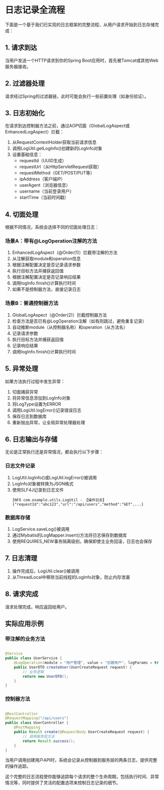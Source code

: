# 日志记录全流程

下面是一个基于我们已实现的日志框架的完整流程，从用户请求开始到日志存储完成：

## 1. 请求到达

当用户发送一个HTTP请求到你的Spring Boot应用时，首先被Tomcat或其他Web服务器接收。

## 2. 过滤器处理

请求经过Spring的过滤器链，此时可能会执行一些前置处理（如身份验证）。

## 3. 日志初始化

在请求到达控制器方法之前，通过AOP切面（GlobalLogAspect或EnhancedLogAspect）拦截：

1. 从RequestContextHolder获取当前请求信息
2. 调用LogUtil.getLogInfo()创建新的LogInfo对象
3. 设置基础信息：
    - requestId（UUID生成）
    - requestUrl（从HttpServletRequest获取）
    - requestMethod（GET/POST/PUT等）
    - ipAddress（客户端IP）
    - userAgent（浏览器信息）
    - username（当前登录用户）
    - startTime（当前时间戳）

## 4. 切面处理

根据不同情况，系统会选择不同的切面处理日志：

### 场景A：带有@LogOperation注解的方法

1. EnhancedLogAspect（@Order(1)）拦截带注解的方法
2. 从注解获取module和operation信息
3. 根据注解配置决定是否记录请求参数
4. 执行目标方法并捕获返回值
5. 根据注解配置决定是否记录响应结果
6. 调用logInfo.finish()计算执行时间
7. 如果不是控制器方法，直接记录日志

### 场景B：普通控制器方法

1. GlobalLogAspect（@Order(2)）拦截控制器方法
2. 检查方法是否已有@LogOperation注解（如有则跳过，避免重复记录）
3. 自动推断module（从控制器名称）和operation（从方法名）
4. 记录请求参数
5. 执行目标方法并捕获返回值
6. 记录响应结果
7. 调用logInfo.finish()计算执行时间

## 5. 异常处理

如果方法执行过程中发生异常：

1. 切面捕获异常
2. 将异常信息添加到LogInfo对象
3. 将LogType设置为ERROR
4. 调用LogUtil.logError()记录错误日志
5. 保存日志到数据库
6. 重新抛出异常，让全局异常处理器处理

## 6. 日志输出与存储

无论是正常执行还是异常情况，都会执行以下步骤：

### 日志文件记录

1. LogUtil.logInfo()或LogUtil.logError()被调用
2. LogInfo对象被转换为JSON格式
3. 使用SLF4J记录到日志文件
   ```
   INFO com.example.utils.LogUtil - 【操作日志】{"requestId":"abc123","url":"/api/users","method":"GET",...}
   ```

### 数据库存储

1. LogService.saveLog()被调用
2. 通过Mybatis的LogMapper.insert()方法将日志保存到数据库
3. 使用REQUIRES_NEW事务隔离级别，确保即使主业务回滚，日志也会保存

## 7. 日志清理

1. 操作完成后，LogUtil.clear()被调用
2. 从ThreadLocal中移除当前线程的LogInfo对象，防止内存泄漏

## 8. 请求完成

请求处理完成，响应返回给用户。

## 实际应用示例

### 带注解的业务方法

```java

@Service
public class UserService {
    @LogOperation(module = "用户管理", value = "创建用户", logParams = true, logResult = true)
    public UserDTO createUser(UserCreateRequest request) {
        // 业务逻辑
        return new UserDTO();
    }
}
```

### 控制器方法

```java

@RestController
@RequestMapping("/api/users")
public class UserController {
    @PostMapping
    public Result create(@RequestBody UserCreateRequest request) {
        // 调用服务层方法
        return Result.success();
    }
}
```

当用户调用创建用户API时，系统会记录从控制器到服务层的两条日志，提供完整的操作追踪。

这个完整的日志流程使你能够追踪每个请求的整个生命周期，包括执行时间、异常情况等，同时提供了灵活的配置选项来控制日志记录的细节。
